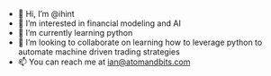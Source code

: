 - 👋 Hi, I’m @ihint
- 👀 I’m interested in financial modeling and AI
- 🌱 I’m currently learning python
- 💞️ I’m looking to collaborate on learning how to leverage python to automate machine driven trading strategies
- 📫 You can reach me at ian@atomandbits.com

<!---
ihint/ihint is a ✨ special ✨ repository because its `README.md` (this file) appears on your GitHub profile.
You can click the Preview link to take a look at your changes.
--->
